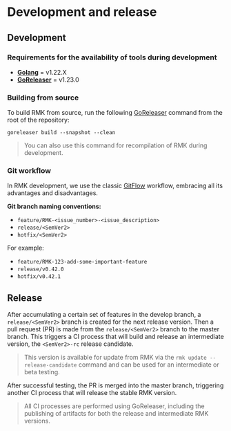 # Development and release

## Development

### Requirements for the availability of tools during development

- **[Golang](https://tip.golang.org/doc/install)** = v1.22.X
- **[GoReleaser](https://goreleaser.com/install)** = v1.23.0

### Building from source

To build RMK from source, run the following [GoReleaser](https://goreleaser.com/) command from the root of the repository:

```shell
goreleaser build --snapshot --clean
```

> You can also use this command for recompilation of RMK during development.

### Git workflow

In RMK development, we use the classic [GitFlow](https://www.atlassian.com/git/tutorials/comparing-workflows/gitflow-workflow) workflow, 
embracing all its advantages and disadvantages.

**Git branch naming conventions:**

- `feature/RMK-<issue_number>-<issue_description>`
- `release/<SemVer2>`
- `hotfix/<SemVer2>`

For example:

- `feature/RMK-123-add-some-important-feature`
- `release/v0.42.0`
- `hotfix/v0.42.1`

## Release

After accumulating a certain set of features in the develop branch, 
a `release/<SemVer2>` branch is created for the next release version. 
Then a pull request (PR) is made from the `release/<SemVer2>` branch to the master branch. 
This triggers a CI process that will build and release an intermediate version, 
the `<SemVer2>-rc` release candidate. 

> This version is available for update from RMK via the `rmk update --release-candidate` command
and can be used for an intermediate or beta testing. 

After successful testing, the PR is merged into the master branch, 
triggering another CI process that will release the stable RMK version. 

> All CI processes are performed using GoReleaser, including the publishing of artifacts 
> for both the release and intermediate RMK versions.
